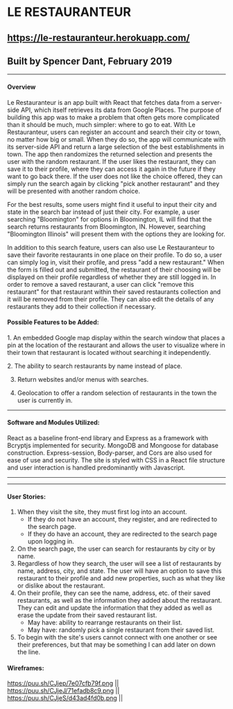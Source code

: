 # **LE RESTAURANTEUR**

## https://le-restauranteur.herokuapp.com/

## Built by Spencer Dant, February 2019

---

#### Overview

Le Restauranteur is an app built with React that fetches data from a server-side API, which itself retrieves its data from Google Places. The purpose of building this app was to make a problem that often gets more complicated than it should be much, much simpler: where to go to eat. With Le Restauranteur, users can register an account and search their city or town, no matter how big or small. When they do so, the app will communicate with its server-side API and return a large selection of the best establishments in town. The app then randomizes the returned selection and presents the user with the random restaurant. If the user likes the restaurant, they can save it to their profile, where they can access it again in the future if they want to go back there. If the user does not like the choice offered, they can simply run the search again by clicking "pick another restaurant" and they will be presented with another random choice.

For the best results, some users might find it useful to input their city and state in the search bar instead of just their city. For example, a user searching "Bloomington" for options in Bloomington, IL will find that the search returns restaurants from Bloomington, IN. However, searching "Bloomington Illinois" will present them with the options they are looking for.

In addition to this search feature, users can also use Le Restauranteur to save their favorite restaurants in one place on their profile. To do so, a user can simply log in, visit their profile, and press "add a new restaurant." When the form is filled out and submitted, the restaurant of their choosing will be displayed on their profile regardless of whether they are still logged in. In order to remove a saved restaurant, a user can click "remove this restaurant" for that restaurant within their saved restaurants collection and it will be removed from their profile. They can also edit the details of any restaurants they add to their collection if necessary.

#### Possible Features to be Added:

1. An embedded Google map display within the search window that places a pin at the location of the restaurant and allows the user to visualize where in their town that restaurant is located without searching it independently.

2. The ability to search restaurants by name instead of place.

3. Return websites and/or menus with searches.

4. Geolocation to offer a random selection of restaurants in the town the user is currently in.

---

#### Software and Modules Utilized:

React as a baseline front-end library and Express as a framework with Bcryptjs implemented for security. MongoDB and Mongoose for database construction. Express-session, Body-parser, and Cors are also used for ease of use and security. The site is styled with CSS in a React file structure and user interaction is handled predominantly with Javascript.

---
---

#### User Stories:

1. When they visit the site, they must first log into an account.
	* If they do not have an account, they register, and are redirected to the search page.
	* If they do have an account, they are redirected to the search page upon logging in.
2. On the search page, the user can search for restaurants by city or by name.
3. Regardless of how they search, the user will see a list of restaurants by name, address, city, and state. The user will have an option to save this restaurant to their profile and add new properties, such as what they like or dislike about the restaurant.
4. On their profile, they can see the name, address, etc. of their saved restaurants, as well as the information they added about the restaurant. They can edit and update the information that they added as well as erase the update from their saved restaurant list.
	* May have: ability to rearrange restaurants on their list.
	* May have: randomly pick a single restaurant from their saved list.
5. To begin with the site's users cannot connect with one another or see their preferences, but that may be something I can add later on down the line.

#### Wireframes:

https://puu.sh/CJjep/7e07cfb79f.png ||
https://puu.sh/CJjeJ/71efadb8c9.png ||
https://puu.sh/CJjeS/d43ad4fd0b.png ||